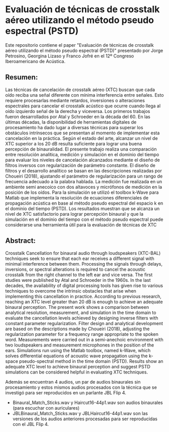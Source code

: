 # Evaluación de técnicas de crosstalk aéreo utilizando el método pseudo espectral (PSTD)
Este repositorio contiene el paper "Evaluación de técnicas de crosstalk aéreo utilizando el método pseudo espectral (PSTD)" presentado por Jorge Petrosino, Georgina Lizaso y Franco Jofré en el 12º Congreso Iberoamericano de Acústica.

## Resumen:
Las técnicas de cancelación de crosstalk aéreo (XTC) buscan que cada oído reciba una señal diferente con mínima
interferencia entre señales. Esto requiere procesarlas mediante retardos, inversiones o alteraciones espectrales
para cancelar el crosstalk acústico que ocurre cuando llega al oído izquierdo señal de la derecha y viceversa.
Los primeros trabajos fueron desarrollados por Atal y Schroeder en la década del 60. En las últimas décadas,
la disponibilidad de herramientas digitales de procesamiento ha dado lugar a diversas técnicas para superar los
obstáculos intrínsecos que se presentan al momento de implementar esta cancelación en la práctica. Según el
estado del arte, alcanzar un nivel de XTC superior a los 20 dB resulta suficiente para lograr una buena percepción
de binauralidad. El presente trabajo realiza una comparación entre resolución analítica, medición y simulación en
el dominio del tiempo para evaluar los niveles de cancelación alcanzados mediante el diseño de filtros inversos con
regularización de parámetro constante. El diseño de filtros y el desarrollo analítico se basan en las descripciones
realizadas por Choueiri (2018), ajustando el parámetro de regularización para un rango de frecuencia adecuado a
la palabra hablada. La medición fue realizada en un ambiente semi anecoico con dos altavoces y micrófonos de
medición en la posición de los oídos. Para la simulación se utilizó el toolbox k-Wave para Matlab que implementa
la resolución de ecuaciones diferenciales de propagación acústica en base al método pseudo espectral del espacio
k en el dominio del tiempo (PSTD). Los resultados muestran que se alcanza un nivel de XTC satisfactorio para
lograr percepción binaural y que la simulación en el dominio del tiempo con el método pseudo espectral puede
considerarse una herramienta útil para la evaluación de técnicas de XTC

## Abstract:
Crosstalk Cancellation for binaural audio through loudspeakers (XTC-BAL) techniques seek to ensure that each
ear receives a different signal with minimal interference between them. Processing the signals through delays,
inversions, or spectral alterations is required to cancel the acoustic crosstalk from the right channel to the left
ear and vice versa. The first studies were published by Atal and Schroeder in the 1960s. In the last decades, the
availability of digital processing tools has given rise to various techniques to overcome the intrinsic obstacles that
arise when implementing this cancellation in practice. According to previous research, reaching an XTC level
greater than 20 dB is enough to achieve an adequate binaural perception. The present work shows a comparison
between analytical resolution, measurement, and simulation in the time domain to evaluate the cancellation
levels achieved by designing inverse filters with constant parameter regularization. Filter design and analytical
development are based on the descriptions made by Choueiri (2018), adjusting the regularization parameter for a
frequency range appropriate to the spoken word. Measurements were carried out in a semi-anechoic environment
with two loudspeakers and measurement microphones in the position of the ears. Simulations run using the
Matlab toolbox, named k-Wave, which solves differential equations of acoustic wave propagation using the
k-space pseudo-spectral method in the time domain (PSTD). Results show an adequate XTC level to achieve
binaural perception and suggest PSTD simulations can be considered helpful in evaluating XTC techniques.

Además se encuentran 4 audios, un par de audios binaurales sin procesamiento y estos mismos audios procesados con la técnica que se investigó para ser reproducidos en un parlante JBL Flip 4. 
 - Binaural_Match_Sticks.wav y Haircut16-44p1.wav son audios binaurales (para escuchar con auriculares)
 - JBLBinaural_Match_Sticks.wav y JBLHaircut16-44p1.wav son las versiones de los audios anteriores procesadas para ser reproducidas con el JBL Flip 4.
